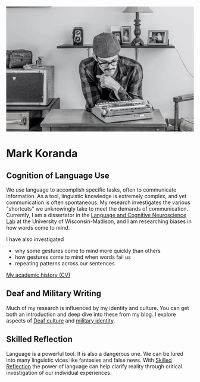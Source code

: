 ![Mark at the keys](profile_main.gif)
# Mark Koranda

## Cognition of Language Use
We use language to accomplish specific tasks, often to communicate information. 
As a tool, linguistic knowledge is extremely complex, and yet communication is often spontaneous. 
My research investigates the various "shortcuts" we unknowingly take to meet the demands of communication.
Currently, I am a dissertator in the [Language and Cognitive Neuroscience Lab](http://lcnl.wisc.edu/index.php/mark-koranda/) at the University of Wisconsin-Madison, and 
I am researching biases in how words come to mind. 

I have also investigated 
- why some gestures come to mind more quickly than others
- how gestures come to mind when words fail us 
- repeating patterns across our sentences 
 
[My academic history (CV)](docs/cv-mark_koranda.pdf)

## Deaf and Military Writing
Much of my research is influenced by my identity and culture. You can get both an introduction and deep dive into these from my blog. I explore aspects of [Deaf culture](https://thoughtrepair.wordpress.com/2013/10/05/talk-about-deafhood/) and [military identity](https://thoughtrepair.wordpress.com/2017/04/08/the-unedited-war-story-of-a-veteran/).

## Skilled Reflection
Language is a powerful tool. It is also a dangerous one. We can be lured into many linguistic vices like fantasies and false news. With [Skilled Reflection](https://skilledreflection.org) the power of language can help clarify reality through critical investigation of our individual experiences. 



